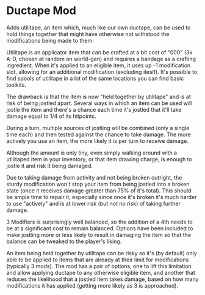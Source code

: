 # Ductape Mod

Adds utilitape, an item which, much like our own ductape, can be used to hold things together that might have otherwise not withstood the modifications being made to them.

Utilitape is an applicator item that can be crafted at a bit cost of "000" (3x A-D, chosen at random on world-gen) and requires a bandage as a crafting ingredient. When it's applied to an eligible item, it uses up -1 modification slot, allowing for an additional modification (excluding iteslf). It's possible to find spools of utilitape in a lot of the same locations you can find basic toolkits.

The drawback is that the item is now "held together by utilitape" and is at risk of being jostled apart. Several ways in which an item can be used will jostle the item and there's a chance each time it's jostled that it'll take damage equal to 1/4 of its hitpoints.

During a turn, multiple sources of jostling will be combined (only a single time each) and then tested against the chance to take damage. The more actively you use an item, the more likely it is per turn to receive damage.

Although the amount is only tiny, even simply walking around with a utilitaped item in your inventory, or that item drawing charge, is enough to jostle it and risk it being damaged.

Due to taking damage from activity and not being broken outright, the sturdy modification won't stop your item from being jostled into a broken state (once it receives damage greater than 75% of it's total). This should be ample time to repair it, especially since once it's broken it's much harder to use "actively" and is at lower risk (but not no risk) of taking further damage.

3 Modifiers is surprisingly well balanced, so the addition of a 4th needs to be at a significant cost to remain balanced. Options have been included to make jostling more or less likely to result in damaging the item so that the balance can be tweaked to the player's liking.

An item being held together by utilitape can be risky so it's (by default) only able to be applied to items that are already at their limit for modifications (typically 3 mods). The mod has a pair of options, one to lift this limitation and allow applying ductape to any otherwise eligible item, and another that reduces the likelihood that a jostled item takes damage, based on how many modifications it has applied (getting more likely as 3 is approached).